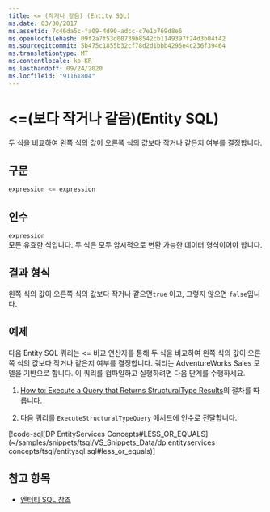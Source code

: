 ```yaml
---
title: <= (작거나 같음) (Entity SQL)
ms.date: 03/30/2017
ms.assetid: 7c46da5c-fa09-4d90-adcc-c7e1b769d8e6
ms.openlocfilehash: 09f2a7f53d00739b8542cb1149397f24d3b04f42
ms.sourcegitcommit: 5b475c1855b32cf78d2d1bbb4295e4c236f39464
ms.translationtype: MT
ms.contentlocale: ko-KR
ms.lasthandoff: 09/24/2020
ms.locfileid: "91161804"
---
```

# <a name="-less-than-or-equal-to-entity-sql"></a>\<=(보다 작거나 같음)(Entity SQL)

두 식을 비교하여 왼쪽 식의 값이 오른쪽 식의 값보다 작거나 같은지 여부를 결정합니다.  
  
## <a name="syntax"></a>구문  
  
```sql  
expression <= expression  
```  
  
## <a name="arguments"></a>인수  

 `expression`  
 모든 유효한 식입니다. 두 식은 모두 암시적으로 변환 가능한 데이터 형식이어야 합니다.  
  
## <a name="result-types"></a>결과 형식  

 왼쪽 식의 값이 오른쪽 식의 값보다 작거나 같으면`true` 이고, 그렇지 않으면 `false`입니다.  
  
## <a name="example"></a>예제  

 다음 Entity SQL 쿼리는 <= 비교 연산자를 통해 두 식을 비교하여 왼쪽 식의 값이 오른쪽 식의 값보다 작거나 같은지 여부를 결정합니다. 쿼리는 AdventureWorks Sales 모델을 기반으로 합니다. 이 쿼리를 컴파일하고 실행하려면 다음 단계를 수행하세요.  
  
1. [How to: Execute a Query that Returns StructuralType Results](../how-to-execute-a-query-that-returns-structuraltype-results.md)의 절차를 따릅니다.  
  
2. 다음 쿼리를 `ExecuteStructuralTypeQuery` 메서드에 인수로 전달합니다.  
  
 [!code-sql[DP EntityServices Concepts#LESS_OR_EQUALS](~/samples/snippets/tsql/VS_Snippets_Data/dp entityservices concepts/tsql/entitysql.sql#less_or_equals)]  
  
## <a name="see-also"></a>참고 항목

- [엔터티 SQL 참조](entity-sql-reference.md)
